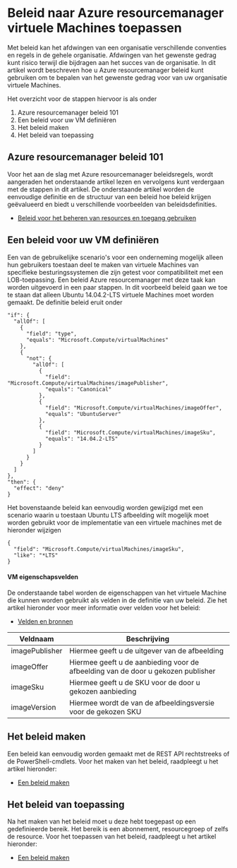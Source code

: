 <properties
    pageTitle="Beleid toepassen op Azure resourcemanager virtuele Machines | Microsoft Azure"
    description="Hoe u een beleid toepast op een Azure resourcemanager Linux-VM"
    services="virtual-machines-linux"
    documentationCenter=""
    authors="singhkays"
    manager="timlt"
    editor=""
    tags="azure-resource-manager"/>

<tags
    ms.service="virtual-machines-linux"
    ms.workload="infrastructure-services"
    ms.tgt_pltfrm="vm-linux"
    ms.devlang="na"
    ms.topic="article"
    ms.date="04/13/2016"
    ms.author="singhkay"/>

# <a name="apply-policies-to-azure-resource-manager-virtual-machines"></a>Beleid naar Azure resourcemanager virtuele Machines toepassen

Met beleid kan het afdwingen van een organisatie verschillende conventies en regels in de gehele organisatie. Afdwingen van het gewenste gedrag kunt risico terwijl die bijdragen aan het succes van de organisatie. In dit artikel wordt beschreven hoe u Azure resourcemanager beleid kunt gebruiken om te bepalen van het gewenste gedrag voor van uw organisatie virtuele Machines.

Het overzicht voor de stappen hiervoor is als onder

1. Azure resourcemanager beleid 101
2. Een beleid voor uw VM definiëren
3. Het beleid maken
4. Het beleid van toepassing

## <a name="azure-resource-manager-policy-101"></a>Azure resourcemanager beleid 101

Voor het aan de slag met Azure resourcemanager beleidsregels, wordt aangeraden het onderstaande artikel lezen en vervolgens kunt verdergaan met de stappen in dit artikel. De onderstaande artikel worden de eenvoudige definitie en de structuur van een beleid hoe beleid krijgen geëvalueerd en biedt u verschillende voorbeelden van beleidsdefinities.

* [Beleid voor het beheren van resources en toegang gebruiken](../resource-manager-policy.md)

## <a name="define-a-policy-for-your-virtual-machine"></a>Een beleid voor uw VM definiëren

Een van de gebruikelijke scenario's voor een onderneming mogelijk alleen hun gebruikers toestaan deel te maken van virtuele Machines van specifieke besturingssystemen die zijn getest voor compatibiliteit met een LOB-toepassing. Een beleid Azure resourcemanager met deze taak kan worden uitgevoerd in een paar stappen. In dit voorbeeld beleid gaan we toe te staan dat alleen Ubuntu 14.04.2-LTS virtuele Machines moet worden gemaakt. De definitie beleid eruit onder

```
"if": {
  "allOf": [
    {
      "field": "type",
      "equals": "Microsoft.Compute/virtualMachines"
    },
    {
      "not": {
        "allOf": [
          {
            "field": "Microsoft.Compute/virtualMachines/imagePublisher",
            "equals": "Canonical"
          },
          {
            "field": "Microsoft.Compute/virtualMachines/imageOffer",
            "equals": "UbuntuServer"
          },
          {
            "field": "Microsoft.Compute/virtualMachines/imageSku",
            "equals": "14.04.2-LTS"
          }
        ]
      }
    }
  ]
},
"then": {
  "effect": "deny"
}
```

Het bovenstaande beleid kan eenvoudig worden gewijzigd met een scenario waarin u toestaan Ubuntu LTS afbeelding wilt mogelijk moet worden gebruikt voor de implementatie van een virtuele machines met de hieronder wijzigen

```
{
  "field": "Microsoft.Compute/virtualMachines/imageSku",
  "like": "*LTS"
}
```

#### <a name="virtual-machine-property-fields"></a>VM eigenschapsvelden

De onderstaande tabel worden de eigenschappen van het virtuele Machine die kunnen worden gebruikt als velden in de definitie van uw beleid. Zie het artikel hieronder voor meer informatie over velden voor het beleid:

* [Velden en bronnen](../resource-manager-policy.md#fields-and-sources)


| Veldnaam     | Beschrijving                                        |
|----------------|----------------------------------------------------|
| imagePublisher | Hiermee geeft u de uitgever van de afbeelding               |
| imageOffer     | Hiermee geeft u de aanbieding voor de afbeelding van de door u gekozen publisher |
| imageSku       | Hiermee geeft u de SKU voor de door u gekozen aanbieding             |
| imageVersion   | Hiermee wordt de van de afbeeldingsversie voor de gekozen SKU     |

## <a name="create-the-policy"></a>Het beleid maken

Een beleid kan eenvoudig worden gemaakt met de REST API rechtstreeks of de PowerShell-cmdlets. Voor het maken van het beleid, raadpleegt u het artikel hieronder:

* [Een beleid maken](../resource-manager-policy.md#creating-a-policy)


## <a name="apply-the-policy"></a>Het beleid van toepassing

Na het maken van het beleid moet u deze hebt toegepast op een gedefinieerde bereik. Het bereik is een abonnement, resourcegroep of zelfs de resource. Voor het toepassen van het beleid, raadpleegt u het artikel hieronder:

* [Een beleid maken](../resource-manager-policy.md#applying-a-policy)
